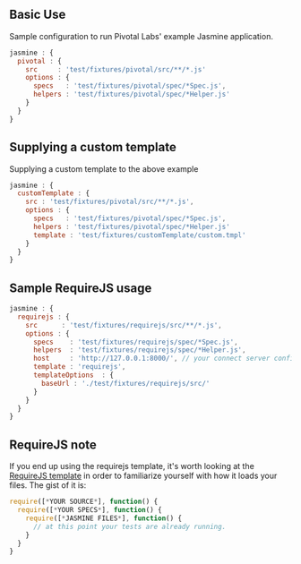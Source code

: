 

## Basic Use

Sample configuration to run Pivotal Labs' example Jasmine application.

```js
jasmine : {
  pivotal : {
    src     : 'test/fixtures/pivotal/src/**/*.js'
    options : {
      specs   : 'test/fixtures/pivotal/spec/*Spec.js',
      helpers : 'test/fixtures/pivotal/spec/*Helper.js'
    }
  }
}
```

## Supplying a custom template

Supplying a custom template to the above example

```js
jasmine : {
  customTemplate : {
    src : 'test/fixtures/pivotal/src/**/*.js',
    options : {
      specs   : 'test/fixtures/pivotal/spec/*Spec.js',
      helpers : 'test/fixtures/pivotal/spec/*Helper.js'
      template : 'test/fixtures/customTemplate/custom.tmpl'
    }
  }
}
```

## Sample RequireJS usage

```js
jasmine : {
  requirejs : {
    src      : 'test/fixtures/requirejs/src/**/*.js',
    options : {
      specs    : 'test/fixtures/requirejs/spec/*Spec.js',
      helpers  : 'test/fixtures/requirejs/spec/*Helper.js',
      host     : 'http://127.0.0.1:8000/', // your connect server config
      template : 'requirejs',
      templateOptions  : {
        baseUrl : './test/fixtures/requirejs/src/'
      }
    }
  }
}
```

## RequireJS note

If you end up using the requirejs template, it's worth looking at the [RequireJS template](https://github.com/gruntjs/grunt-contrib-jasmine/blob/master/tasks/jasmine/templates/RequireJSRunner.tmpl) in order to
familiarize yourself with how it loads your files. The gist of it is:

```js
require([*YOUR SOURCE*], function() {
  require([*YOUR SPECS*], function() {
    require([*JASMINE FILES*], function() {
      // at this point your tests are already running.
    }
  }
}
```
